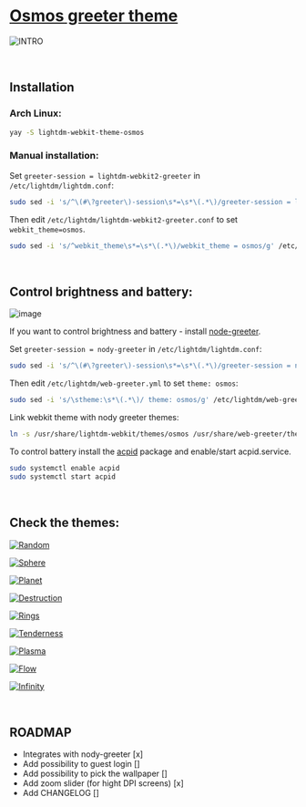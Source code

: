 # [Osmos greeter theme](https://warinyourself.github.io/lightdm-webkit-theme-osmos/)

![INTRO](https://user-images.githubusercontent.com/83131232/154862858-3acede10-9987-4d58-bae4-d173e51dc833.gif)

<br />

## Installation

### Arch Linux:

``` sh
yay -S lightdm-webkit-theme-osmos
```

### Manual installation:

Set `greeter-session = lightdm-webkit2-greeter` in `/etc/lightdm/lightdm.conf`:
```sh
sudo sed -i 's/^\(#\?greeter\)-session\s*=\s*\(.*\)/greeter-session = lightdm-webkit2-greeter/g' /etc/lightdm/lightdm.conf
```
Then edit `/etc/lightdm/lightdm-webkit2-greeter.conf` to set `webkit_theme=osmos`.
``` sh
sudo sed -i 's/^webkit_theme\s*=\s*\(.*\)/webkit_theme = osmos/g' /etc/lightdm/lightdm-webkit2-greeter.conf
```

<br />

## Control brightness and battery:
![image](https://user-images.githubusercontent.com/83131232/206694253-865022cd-5406-45f2-9bf1-6307816adcf7.png)

If you want to control brightness and battery - install [node-greeter](https://github.com/JezerM/nody-greeter#installation).

Set `greeter-session = nody-greeter` in `/etc/lightdm/lightdm.conf`:
``` sh
sudo sed -i 's/^\(#\?greeter\)-session\s*=\s*\(.*\)/greeter-session = nody-greeter/g' /etc/lightdm/lightdm.conf
```

Then edit `/etc/lightdm/web-greeter.yml` to set `theme: osmos`:

``` sh
sudo sed -i 's/\stheme:\s*\(.*\)/ theme: osmos/g' /etc/lightdm/web-greeter.yml
```

Link webkit theme with nody greeter themes:
```sh
ln -s /usr/share/lightdm-webkit/themes/osmos /usr/share/web-greeter/themes/osmos
```

To control battery install the [acpid](https://archlinux.org/packages/?name=acpid) package and enable/start acpid.service.
``` sh
sudo systemctl enable acpid
sudo systemctl start acpid
```

<br />

## Check the themes:
[![Random](https://user-images.githubusercontent.com/83131232/153943224-2264f687-7c81-4d06-8424-3f31f8aefd66.png)](https://warinyourself.github.io/lightdm-webkit-theme-osmos/?pxratio=0.8&animation-speed=5&symmetry=0.01&thickness=0.1&hue=360&brightness=1&invert=false&blur=false&no-transition=false&show-framerate=false&only-ui=true&themeName=Random)

[![Sphere](https://user-images.githubusercontent.com/83131232/153943231-0523905f-66e7-41a5-980b-1246a3ec2438.png)](https://warinyourself.github.io/lightdm-webkit-theme-osmos/?pxratio=0.8&invert=false&hue=21&brightness=1&animation-speed=7.32&size=1.75&blur=false&no-transition=false&show-framerate=false&only-ui=false&themeName=Sphere)

[![Planet](https://user-images.githubusercontent.com/83131232/153943216-0f5da865-e8e1-4d79-8df3-56db406a5de2.png)](https://warinyourself.github.io/lightdm-webkit-theme-osmos/?pxratio=0.8&animation-speed=5&position=7.02&blur=false&no-transition=false&show-framerate=false&only-ui=true&themeName=Planet)

[![Destruction](https://user-images.githubusercontent.com/83131232/153943194-bd44a36b-7aec-4fa1-974a-93ab39cb5947.png)](https://warinyourself.github.io/lightdm-webkit-theme-osmos/?pxratio=0.8&position=1&perspective=0.02&animation-speed=10&blur=false&no-transition=false&show-framerate=false&only-ui=true&themeName=Destruction)

[![Rings](https://user-images.githubusercontent.com/83131232/153943227-ba025898-4141-4d00-9db0-7f1b951aa05a.png)](https://warinyourself.github.io/lightdm-webkit-theme-osmos/?animation-speed=5&blur=false&hue=0.03&no-transition=false&only-ui=true&pxratio=0.8&show-framerate=false&themeName=Rings&zoom=74.3)

[![Tenderness](https://user-images.githubusercontent.com/83131232/153943232-b6989a78-5871-4844-b2c0-8b1202ac53f2.png)]((https://warinyourself.github.io/lightdm-webkit-theme-osmos/?pxratio=0.8&animation-speed=10&blur=false&no-transition=false&show-framerate=false&only-ui=false&themeName=Tenderness))

[![Plasma](https://user-images.githubusercontent.com/83131232/153943346-c09fcbaa-0b57-43d6-98fc-5b43d0f65f25.png)](https://warinyourself.github.io/lightdm-webkit-theme-osmos/?pxratio=0.8&hue=81&animation-speed=10&blur=false&no-transition=false&show-framerate=false&only-ui=false&themeName=Plasma)

[![Flow](https://user-images.githubusercontent.com/83131232/153943203-cfa24684-c94f-4763-945d-3875cd2f0a69.png)](https://warinyourself.github.io/lightdm-webkit-theme-osmos/?pxratio=0.8&animation-speed=10&size=1&blur=false&no-transition=false&show-framerate=false&only-ui=false&themeName=Flow)

[![Infinity](https://user-images.githubusercontent.com/83131232/153943210-e4cc3bc3-3ade-4323-a216-acf787b61d76.png)](https://warinyourself.github.io/lightdm-webkit-theme-osmos/?palette=3&size=11&amount=50&animation-speed=20&blur=false&no-transition=false&show-framerate=false&only-ui=true&themeName=Infinity)

</br>

## ROADMAP
- Integrates with nody-greeter [x]
- Add possibility to guest login []
- Add possibility to pick the wallpaper []
- Add zoom slider (for hight DPI screens) [x]
- Add CHANGELOG []